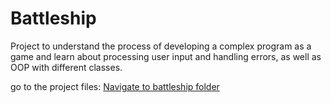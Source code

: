 # Battleship
Project to understand the process of developing a complex program as a game and learn about processing user input and handling errors,
as well as OOP with different classes.

go to the project files: [Navigate to battleship folder](Battleship/task/out/production/classes/battleship
)
